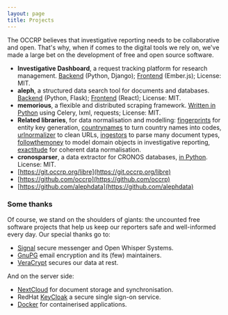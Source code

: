 ```yaml
---
layout: page
title: Projects
---
```


The OCCRP believes that investigative reporting needs to be collaborative and open.
That's why, when if comes to the digital tools we rely on, we've made a large bet
on the development of free and open source software. 

* **Investigative Dashboard**, a request tracking platform for research management.
  [Backend](https://github.com/occrp/id-backend) (Python, Django);
  [Frontend](https://github.com/occrp/id-frontend) (Ember.js); License: MIT.
* **aleph**, a structured data search tool for documents and databases.
  [Backend](https://github.com/alephdata/aleph) (Python, Flask);
  [Frontend](https://github.com/alephdata/aleph-ui) (React); License: MIT.
* **memorious**, a flexible and distributed scraping framework.
  [Written in Python](https://github.com/alephdata/memorious) using Celery, lxml,
  requests; License: MIT.
* **Related libraries**, for data normalisation and modelling:
  [fingerprints](https://github.com/alephdata/fingerprints) for entity key generation,
  [countrynames](https://github.com/alephdata/countrynames) to turn country names into
  codes,
  [urlnormalizer](https://github.com/alephdata/urlnormalizer) to clean URLs,
  [ingestors](https://github.com/alephdata/ingestors) to parse many document types,
  [followthemoney](https://github.com/alephdata/followthemoney) to model domain objects
  in investigative reporting,
  [exactitude](https://github.com/alephdata/exactitude) for coherent data normalisation.
* **cronosparser**, a data extractor for CRONOS databases,
  [in Python](https://github.com/occrp/cronosparser). License: MIT.
* [https://git.occrp.org/libre](https://git.occrp.org/libre)
* [https://github.com/occrp](https://github.com/occrp)
* [https://github.com/alephdata](https://github.com/alephdata)


### Some thanks

Of course, we stand on the shoulders of giants: the uncounted free software projects
that help us keep our reporters safe and well-informed every day. Our special thanks
go to:

* [Signal](https://signal.org/) secure messenger and Open Whisper Systems.
* [GnuPG](https://gnupg.org/) email encryption and its (few) maintainers.
* [VeraCrypt](https://veracrypt.codeplex.com/) secures our data at rest.

And on the server side:

* [NextCloud](https://nextcloud.com/) for document storage and synchronisation.
* RedHat [KeyCloak](http://www.keycloak.org/) a secure single sign-on service.
* [Docker](https://www.docker.com/) for containerised applications.